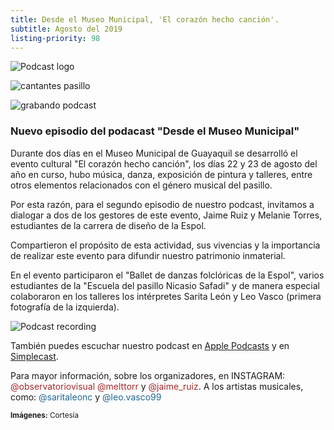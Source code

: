 ```yaml
---
title: Desde el Museo Municipal, 'El corazón hecho canción'.
subtitle: Agosto del 2019
listing-priority: 98
---
```


![Podcast logo](//res.cloudinary.com/magnvs/image/upload/v1566690125/cvthxyhh5ao4csqol88c.jpg)

![cantantes pasillo](//res.cloudinary.com/magnvs/image/upload/v1566690100/idksuohpkrom3soqxbyi.jpg)

![grabando podcast](//res.cloudinary.com/magnvs/image/upload/v1566692622/mjbhsinikjduqd4i1z7n.jpg)

### Nuevo episodio del podacast "Desde el Museo Municipal"

Durante dos días en el Museo Municipal de Guayaquil se desarrolló el evento cultural "El corazón hecho canción", los días 22 y 23 de agosto del año en curso, hubo música, danza, exposición de pintura y talleres, entre otros elementos relacionados con el género musical del pasillo.

Por esta razón, para el segundo episodio de nuestro podcast, invitamos a dialogar a dos de los gestores de este evento, Jaime Ruiz y Melanie Torres, estudiantes de la carrera de diseño de la Espol.

Compartieron el propósito de esta actividad, sus vivencias y la importancia de realizar este evento para difundir nuestro patrimonio inmaterial.

En el evento participaron el "Ballet de danzas folclóricas de la Espol", varios estudiantes de la "Escuela del pasillo Nicasio Safadi" y de manera especial colaboraron en los talleres los intérpretes Sarita León y Leo Vasco (primera fotografía de la izquierda).

![Podcast recording](//res.cloudinary.com/magnvs/image/upload/v1566690111/civfeja1ahn97a0ttu9h.jpg)

También puedes escuchar nuestro podcast en [Apple Podcasts](//podcasts.apple.com/ec/podcast/desde-el-museo-municipal/id1477126077) y en [Simplecast](//desde-el-museo-municipal.simplecast.com).

Para mayor información, sobre los organizadores, en INSTAGRAM: <span style="color:brown"> @observatoriovisual @melttorr</span>  y  <span style="color:brown">@jaime_ruiz</span>. A los artistas musicales, como: <span style="color:#226691">@saritaleonc</span> y <span style="color:#226691">@leo.vasco99</span>

<small><b>Imágenes:</b> Cortesía</small>
